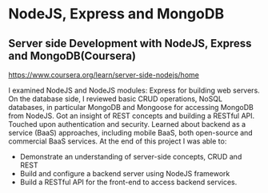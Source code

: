 # NodeJS, Express and MongoDB

## Server side Development with NodeJS, Express and MongoDB(Coursera)
https://www.coursera.org/learn/server-side-nodejs/home

I examined NodeJS and NodeJS modules: Express for building web servers. On the database side, I reviewed basic CRUD operations, NoSQL databases, in particular MongoDB and Mongoose for accessing MongoDB from NodeJS. Got an insight of REST concepts and building a RESTful API. Touched upon authentication and security. Learned about backend as a service (BaaS) approaches, including mobile BaaS, both open-source and commercial BaaS services.
At the end of this project I was able to:
*	Demonstrate an understanding of server-side concepts, CRUD and REST
*	Build and configure a backend server using NodeJS framework
*	Build a RESTful API for the front-end to access backend services.
